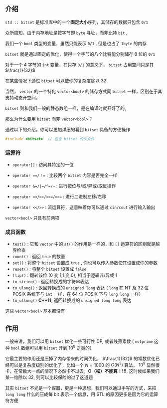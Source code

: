 ## 介绍

 `std :: bitset` 是标准库中的一个**固定大小**序列，其储存的数据只包含 `0/1` 

众所周知，由于内存地址是按字节即 `byte` 寻址，而非比特 `bit` ,

我们一个 `bool` 类型的变量，虽然只能表示 `0/1` , 但是也占了 `1byte` 的内存

 `bitset` 就是通过固定的优化，使得一个字节的八个比特能分别储存 8 位的 `0/1` 

对于一个 4 字节的 `int` 变量，在只存 `0/1` 的意义下， `bitset` 占用空间只是其 $\frac{1}{32}$ 

在某些情况下通过 `bitset` 可以使你的复杂度除以 32

当然， `vector` 的一个特化 `vector<bool>` 的储存方式同 `bitset` 一样，区别在于其支持动态开空间，

 `bitset` 则和我们一般的静态数组一样，是在编译时就开好了的。

那么为什么要用 `bitset` 而非 `vector<bool>` ?

通过以下的介绍，你可以更加详细的看到 `bitset` 具备的方便操作

```cpp
#include <bitset>  // 包含 bitset 的头文件
```

### 运算符

-    `operator[]` : 访问其特定的一位

-    `operator ==/！=` : 比较两个 `bitset` 内容是否完全一样

-    `operator &=/|=/^=/~` : 进行按位与/或/异或/取反操作
-    `operator <</>>/<<=/>>=` : 进行二进制左移/右移
-    `operator <</>>` : 流运算符，这意味着你可以通过 `cin/cout` 进行输入输出

 `vector<bool>` 只具有前两项

### 成员函数

-    `test()` : 它和 `vector` 中的 `at()` 的作用是一样的，和 `[]` 运算符的区别就是越界检查
-    `count()` : 返回 `true` 的数量
-    `set()` : 将整个 `bitset` 设置成 `true` , 你也可以传入参数使其设置成你的参数
-    `reset()` : 将整个 `bitset` 设置成 `false` 
-    `flip()` : 翻转该位 (0 变 1,1 变 0), 相当于逻辑非/异或 1
-    `to_string()` : 返回转换成的字符串表达
-    `to_ulong()` : 返回转换成的 `unsigned long` 表达 ( `long` 在 NT 及 32 位 POSIX 系统下与 `int` 一样，在 64 位 POSIX 下与 `long long` 一样）
-    `to_ullong()` **C++11**, 返回转换成的 `unsigned long long` 表达

这些 `vector<bool>` 基本都没有

## 作用

一般来讲，我们可以用 `bitset` 优化一些可行性 DP, 或者线筛素数 ( `notprime` 这种 `bool` 数组可以用 `bitset` 开到 $10^8$ 之类的）

它最主要的作用还是压掉了内存带来的时间优化， $\frac{1}{32}$ 的常数优化已经可以是复杂度级别的优化了，比如一个 $N = 1000$ 的 $O(N^3)$ 算法， $10^9$ 显然很卡，在常数大一点的情况下必然卡不过去，**O（松）不能算！!!!**, 这时候如果我们某一维除以 32, 则可以比较保险的过了这道题

其实 `bitset` 不光是一个容器，更是一种思想，我们可以通过手写的方式，来把 `long long` 什么的压成每 bit 表示一个信息，用 STL 的原因更多是因为它的运算符方便
